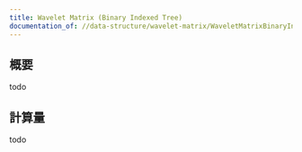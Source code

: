 ```yaml
---
title: Wavelet Matrix (Binary Indexed Tree)
documentation_of: //data-structure/wavelet-matrix/WaveletMatrixBinaryIndexedTree.hpp
---
```


## 概要

todo

## 計算量
todo